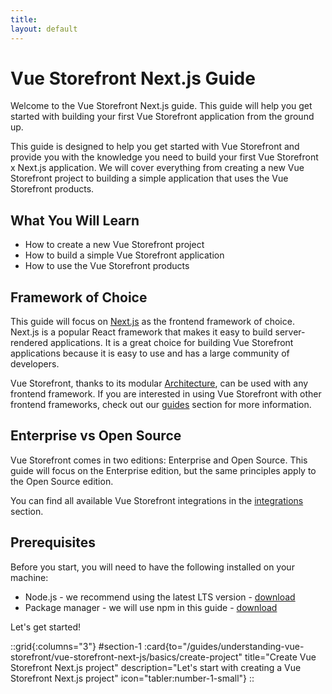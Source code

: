 ```yaml
---
title:
layout: default
---
```


# Vue Storefront Next.js Guide

Welcome to the Vue Storefront Next.js guide. This guide will help you get started with building your first Vue Storefront application from the ground up.

This guide is designed to help you get started with Vue Storefront and provide you with the knowledge you need to build your first Vue Storefront x Next.js application. We will cover everything from creating a new Vue Storefront project to building a simple application that uses the Vue Storefront products.

## What You Will Learn

- How to create a new Vue Storefront project
- How to build a simple Vue Storefront application
- How to use the Vue Storefront products

## Framework of Choice

This guide will focus on [Next.js](https://nextjs.org/) as the frontend framework of choice. Next.js is a popular React framework that makes it easy to build server-rendered applications. It is a great choice for building Vue Storefront applications because it is easy to use and has a large community of developers.

Vue Storefront, thanks to its modular [Architecture](/general/basics/architecture), can be used with any frontend framework.
If you are interested in using Vue Storefront with other frontend frameworks, check out our [guides](/guides) section for more information.

## Enterprise vs Open Source

Vue Storefront comes in two editions: Enterprise and Open Source. This guide will focus on the Enterprise edition, but the same principles apply to the Open Source edition.

You can find all available Vue Storefront integrations in the [integrations](/integrations) section.

## Prerequisites

Before you start, you will need to have the following installed on your machine:

- Node.js - we recommend using the latest LTS version - [download](https://nodejs.org/)
- Package manager - we will use npm in this guide - [download](https://www.npmjs.com/get-npm)

Let's get started!

::grid{:columns="3"}
#section-1
:card{to="/guides/understanding-vue-storefront/vue-storefront-next-js/basics/create-project" title="Create Vue Storefront Next.js project" description="Let's start with creating a Vue Storefront Next.js project" icon="tabler:number-1-small"}
::

